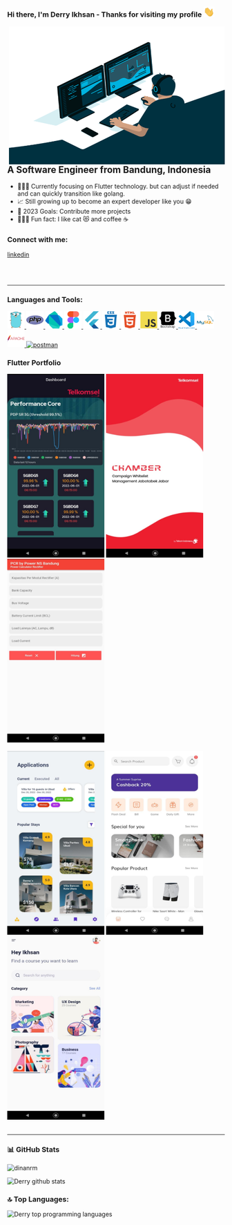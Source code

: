 ### Hi there, I'm Derry Ikhsan - Thanks for visiting my profile <img src="https://github.com/DerryIkhsan/DerryIkhsan/blob/main/waving-hand.gif" width="25">

<img align="right" alt="GIF" src="https://github.com/DerryIkhsan/DerryIkhsan/blob/main/code.gif?raw=true" width="500" height="320" />

## A Software Engineer from Bandung, Indonesia

- 👨🏻‍💻 Currently focusing on Flutter technology. but can adjust if needed and can quickly transition like golang.
- 📈 Still growing up to become an expert developer like you 😁
- 🎯 2023 Goals: Contribute more projects
- 🏃🏻‍♂️ Fun fact: I like cat 😻 and coffee ☕

### Connect with me:

[linkedin](https://www.linkedin.com/in/derry-ikhsan-09361316b/)

<br>
<br>

---

<h3 align="left">Languages and Tools:</h3>
<p align="left"> 
  <a href="#" title="Golang">        
    <img src="https://raw.githubusercontent.com/devicons/devicon/master/icons/go/go-original.svg" width="40" height="40" />
  </a>
  <a href="#" title="PHP">        
    <img src="https://raw.githubusercontent.com/devicons/devicon/master/icons/php/php-original.svg" width="40" height="40" />
  </a>
  <a href="#" title="Dart">        
    <img src="https://raw.githubusercontent.com/devicons/devicon/master/icons/dart/dart-original.svg" width="40" height="40" />
  </a>
  <a href="#" title="Figma">        
    <img src="https://raw.githubusercontent.com/devicons/devicon/master/icons/figma/figma-original.svg" width="40" height="40" />
  </a>
  <a href="#" title="Flutter">        
    <img src="https://raw.githubusercontent.com/devicons/devicon/master/icons/flutter/flutter-original.svg" width="40" height="40" />
  </a>
  <a href="#" title="CSS">        
    <img src="https://raw.githubusercontent.com/devicons/devicon/master/icons/css3/css3-plain-wordmark.svg" width="40" height="40" />
  </a>
  <a href="#" title="Html">        
    <img src="https://raw.githubusercontent.com/devicons/devicon/master/icons/html5/html5-plain-wordmark.svg" width="40" height="40" />
  </a>
  <a href="#" title="Javascript">        
    <img src="https://raw.githubusercontent.com/devicons/devicon/master/icons/javascript/javascript-original.svg" width="40" height="40" />
  </a>
  <a href="#" title="Bootstrap">        
    <img src="https://raw.githubusercontent.com/devicons/devicon/master/icons/bootstrap/bootstrap-plain-wordmark.svg" width="40" height="40" />
  </a>  
  <a href="#" title="VS Code">        
    <img src="https://raw.githubusercontent.com/devicons/devicon/master/icons/vscode/vscode-original-wordmark.svg" width="40" height="40" />
  </a>
  <a href="#" title="MySQL">        
    <img src="https://raw.githubusercontent.com/devicons/devicon/master/icons/mysql/mysql-original-wordmark.svg" width="40" height="40" />
  </a>
  <a href="#" title="Apache">        
    <img src="https://raw.githubusercontent.com/devicons/devicon/master/icons/apache/apache-original-wordmark.svg" width="40" height="40" />
  </a>
  <a href="#" title="Postman"> 
    <img src="https://www.vectorlogo.zone/logos/getpostman/getpostman-icon.svg" alt="postman" width="40" height="40" /> 
  </a>
</p>

### Flutter Portfolio
<div>
  <img alt="img" src="https://github.com/DerryIkhsan/DerryIkhsan/blob/main/performance.jpeg" width="225" height="425">
  <img alt="img" src="https://github.com/DerryIkhsan/DerryIkhsan/blob/main/chamber.jpeg" width="225" height="425">
  <img alt="img" src="https://github.com/DerryIkhsan/DerryIkhsan/blob/main/pcr.jpeg" width="225" height="425">
</div>
<br>
<div>
  <img alt="img" src="https://github.com/DerryIkhsan/DerryIkhsan/blob/main/booking_app.jpeg" width="225" height="425">
  <img alt="img" src="https://github.com/DerryIkhsan/DerryIkhsan/blob/main/commerce_app.jpeg" width="225" height="425">
  <img alt="img" src="https://github.com/DerryIkhsan/DerryIkhsan/blob/main/course_app.jpeg" width="225" height="425">
</div>

<br>

---

### 📊 GitHub Stats
<p><img align="center" src="https://github-readme-streak-stats.herokuapp.com/?user=DerryIkhsan&theme=dark" alt="dinanrm" /></p>

![Derry github stats](https://github-readme-stats.vercel.app/api?username=DerryIkhsan&show_icons=true&theme=react&count_private=true&include_all_commits=true)

### 🔝 Top Languages:
![Derry top programming languages](https://github-readme-stats.vercel.app/api/top-langs/?username=DerryIkhsan&langs_count=10&layout=compact&theme=dark)
